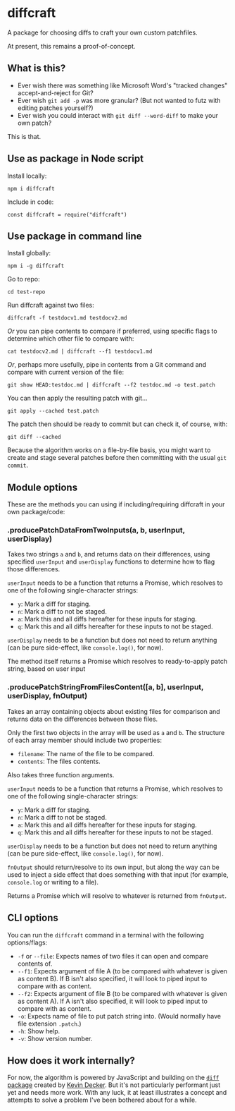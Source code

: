 # diffcraft

A package for choosing diffs to craft your own custom patchfiles.

At present, this remains a proof-of-concept.

## What is this?

 - Ever wish there was something like Microsoft Word's "tracked changes" accept-and-reject for Git?
 - Ever wish `git add -p` was more granular? (But not wanted to futz with editing patches yourself?)
 - Ever wish you could interact with `git diff --word-diff` to make your own patch?

This is that.

## Use as package in Node script

Install locally:

    npm i diffcraft

Include in code:

    const diffcraft = require("diffcraft")

## Use package in command line

Install globally:

    npm i -g diffcraft

Go to repo:

    cd test-repo

Run diffcraft against two files:

    diffcraft -f testdocv1.md testdocv2.md

_Or_ you can pipe contents to compare if preferred, using specific flags to determine which other file to compare with:

    cat testdocv2.md | diffcraft --f1 testdocv1.md

_Or_, perhaps more usefully, pipe in contents from a Git command and compare with current version of the file:

    git show HEAD:testdoc.md | diffcraft --f2 testdoc.md -o test.patch

You can then apply the resulting patch with git...

    git apply --cached test.patch

The patch then should be ready to commit but can check it, of course, with:

    git diff --cached

Because the algorithm works on a file-by-file basis, you might want to create and stage several patches before then committing with the usual `git commit`.

## Module options

These are the methods you can using if including/requiring diffcraft in your own package/code:

### .producePatchDataFromTwoInputs(a, b, userInput, userDisplay)

Takes two strings `a` and `b`, and returns data on their differences, using specified `userInput` and `userDisplay` functions to determine how to flag those differences.

`userInput` needs to be a function that returns a Promise, which resolves to one of the following single-character strings:

 - `y`: Mark a diff for staging.
 - `n`: Mark a diff to not be staged.
 - `a`: Mark this and all diffs hereafter for these inputs for staging.
 - `q`: Mark this and all diffs hereafter for these inputs to not be staged.

`userDisplay` needs to be a function but does not need to return anything (can be pure side-effect, like `console.log()`, for now).

The method itself returns a Promise which resolves to ready-to-apply patch string, based on user input

### .producePatchStringFromFilesContent([a, b], userInput, userDisplay, fnOutput)

Takes an array containing objects about existing files for comparison and returns data on the differences between those files.

Only the first two objects in the array will be used as `a` and `b`. The structure of each array member should include two properties:

 - `filename`: The name of the file to be compared.
 - `contents`: The files contents.

Also takes three function arguments.

`userInput` needs to be a function that returns a Promise, which resolves to one of the following single-character strings:

 - `y`: Mark a diff for staging.
 - `n`: Mark a diff to not be staged.
 - `a`: Mark this and all diffs hereafter for these inputs for staging.
 - `q`: Mark this and all diffs hereafter for these inputs to not be staged.

`userDisplay` needs to be a function but does not need to return anything (can be pure side-effect, like `console.log()`, for now).

`fnOutput` should return/resolve to its own input, but along the way can be used to inject a side effect that does something with that input (for example, `console.log` or writing to a file).

Returns a Promise which will resolve to whatever is returned from `fnOutput`.

## CLI options

You can run the `diffcraft` command in a terminal with the following options/flags:

 - `-f` or `--file`: Expects names of two files it can open and compare contents of.
 - `--f1`: Expects argument of file A (to be compared with whatever is given as content B). If B isn't also specified, it will look to piped input to compare with as content.
 - `--f2`: Expects argument of file B (to be compared with whatever is given as content A). If A isn't also specified, it will look to piped input to compare with as content.
 - `-o`: Expects name of file to put patch string into. (Would normally have file extension `.patch`.)
 - `-h`: Show help.
 - `-v`: Show version number.

## How does it work internally?

For now, the algorithm is powered by JavaScript and building on the [`diff` package](https://www.npmjs.com/package/diff) created by [Kevin Decker](https://github.com/kpdecker). But it's not  particularly performant just yet and needs more work. With any luck, it at least illustrates a concept and attempts to solve a problem I've been bothered about for a while.
